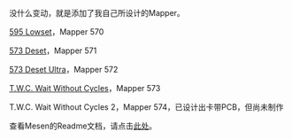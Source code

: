 没什么变动，就是添加了我自己所设计的Mapper。

[595 Lowset](https://oshwhub.com/the-with-commands/595-lowset)，Mapper 570

[573 Deset](https://oshwhub.com/the-with-commands/512-h-v-cart)，Mapper 571

[573 Deset Ultra](https://oshwhub.com/the-with-commands/573-deset)，Mapper 572

[T.W.C. Wait Without Cycles](https://oshwhub.com/the-with-commands/wait-without-cycles)，Mapper 573

T.W.C. Wait Without Cycles 2，Mapper 574，已设计出卡带PCB，但尚未制作

查看Mesen的Readme文档，请点击[此处](https://github.com/SourMesen/Mesen/blob/master/README.md)。
